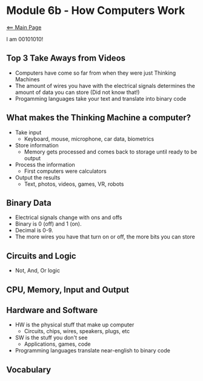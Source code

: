 # Module 6b - How Computers Work

[<== Main Page](../README.md)

I am 00101010!

## Top 3 Take Aways from Videos

- Computers have come so far from when they were just Thinking Machines
- The amount of wires you have with the electrical signals determines the amount of data you can store (Did not know that!)
- Progamming languages take your text and translate into binary code

## What makes the Thinking Machine a computer?

- Take input
  - Keyboard, mouse, microphone, car data, biometrics
- Store information
  - Memory gets processed and comes back to storage until ready to be output
- Process the information
  - First computers were calculators
- Output the results
  - Text, photos, videos, games, VR, robots

## Binary Data

- Electrical signals change with ons and offs
- Binary is 0 (off) and 1 (on).
- Decimal is 0-9.
- The more wires you have that turn on or off, the more bits you can store

## Circuits and Logic

- Not, And, Or logic 

## CPU, Memory, Input and Output

## Hardware and Software

- HW is the physical stuff that make up computer
  - Circuits, chips, wires, speakers, plugs, etc
- SW is the stuff you don't see
  - Applications, games, code
- Programming languages translate near-english to binary code

## Vocabulary
